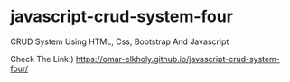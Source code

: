 # javascript-crud-system-four
CRUD System Using HTML, Css, Bootstrap And Javascript

Check The Link:) https://omar-elkholy.github.io/javascript-crud-system-four/
